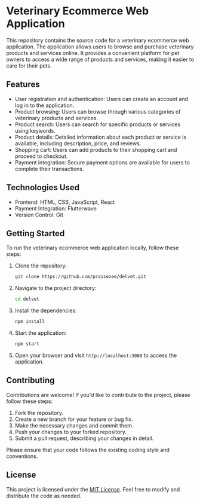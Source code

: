 # Veterinary Ecommerce Web Application

This repository contains the source code for a veterinary ecommerce web application. The application allows users to browse and purchase veterinary products and services online. It provides a convenient platform for pet owners to access a wide range of products and services, making it easier to care for their pets.

## Features

- User registration and authentication: Users can create an account and log in to the application.
- Product browsing: Users can browse through various categories of veterinary products and services.
- Product search: Users can search for specific products or services using keywords.
- Product details: Detailed information about each product or service is available, including description, price, and reviews.
- Shopping cart: Users can add products to their shopping cart and proceed to checkout.
- Payment integration: Secure payment options are available for users to complete their transactions.

## Technologies Used

- Frontend: HTML, CSS, JavaScript, React
- Payment Integration: Flutterwave
- Version Control: Git

## Getting Started

To run the veterinary ecommerce web application locally, follow these steps:

1. Clone the repository:

   ```bash
   git clone https://github.com/praisezee/delvet.git
   ```

2. Navigate to the project directory:

   ```bash
   cd delvet
   ```

3. Install the dependencies:

   ```bash
   npm install
   ```

4. Start the application:

   ```bash
   npm start
   ```

5. Open your browser and visit `http://localhost:3000` to access the application.

## Contributing

Contributions are welcome! If you'd like to contribute to the project, please follow these steps:

1. Fork the repository.
2. Create a new branch for your feature or bug fix.
3. Make the necessary changes and commit them.
4. Push your changes to your forked repository.
5. Submit a pull request, describing your changes in detail.

Please ensure that your code follows the existing coding style and conventions.

## License

This project is licensed under the [MIT License](LICENSE). Feel free to modify and distribute the code as needed.